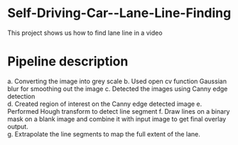 # Self-Driving-Car--Lane-Line-Finding
This project shows us how to find lane line in a video

# Pipeline description 

a. Converting the image into grey scale 
b. Used open cv function Gaussian blur for smoothing out the image 
c. Detected the images using Canny edge detection  
d. Created region of interest on the Canny edge detected image 
e. Performed Hough transform to detect line segment 
f. Draw lines on a binary mask on a blank image and combine it with input image to get final overlay output.  
g. Extrapolate the line segments to map the full extent of the lane.  


 
